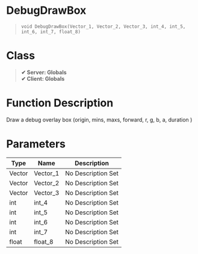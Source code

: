 # DebugDrawBox
> `void DebugDrawBox(Vector_1, Vector_2, Vector_3, int_4, int_5, int_6, int_7, float_8)`
# Class
> __✔ Server: Globals__  
> __✔ Client: Globals__  
# Function Description
Draw a debug overlay box (origin, mins, maxs, forward, r, g, b, a, duration )
# Parameters
Type|Name|Description
--|--|--
Vector|Vector_1|No Description Set
Vector|Vector_2|No Description Set
Vector|Vector_3|No Description Set
int|int_4|No Description Set
int|int_5|No Description Set
int|int_6|No Description Set
int|int_7|No Description Set
float|float_8|No Description Set
